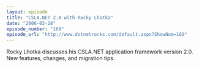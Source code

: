 ```yaml
---
layout: episode
title: "CSLA.NET 2.0 with Rocky Lhotka"
date: "2006-03-28"
episode_number: "169"
episode_url: "http://www.dotnetrocks.com/default.aspx?ShowNum=169"
---
```


Rocky Lhotka discusses his CSLA.NET application framework version 2.0. New features, changes, and migration tips.
